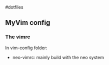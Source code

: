 #dotfiles

## MyVim config
### The vimrc
In vim-config folder:

* neo-vimrc: mainly build with the neo system

